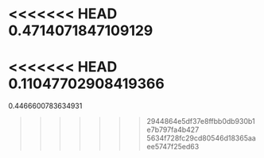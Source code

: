 <<<<<<< HEAD
0.4714071847109129
=======
<<<<<<< HEAD
0.11047702908419366
=======
0.4466600783634931
>>>>>>> 2944864e5df37e8ffbb0db930b1e7b797fa4b427
>>>>>>> 5634f728fc29cd80546d18365aaee5747f25ed63
